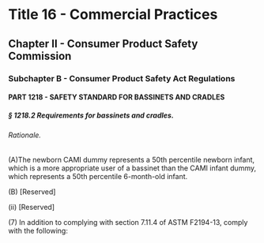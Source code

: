 
# Title 16 - Commercial Practices
## Chapter II - Consumer Product Safety Commission
### Subchapter B - Consumer Product Safety Act Regulations
#### PART 1218 - SAFETY STANDARD FOR BASSINETS AND CRADLES
##### § 1218.2 Requirements for bassinets and cradles.
###### Rationale.

(A)The newborn CAMI dummy represents a 50th percentile newborn infant, which is a more appropriate user of a bassinet than the CAMI infant dummy, which represents a 50th percentile 6-month-old infant.

(B) [Reserved]

(ii) [Reserved]

(7) In addition to complying with section 7.11.4 of ASTM F2194-13, comply with the following:
